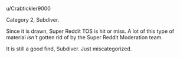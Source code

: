 u/Crabtickler9000

Category 2, Subdiver. 

Since it is drawn, Super Reddit TOS is hit or miss. A lot of this type of material *isn't* gotten rid of by the Super Reddit Moderation team. 

It is still a good find, Subdiver. Just miscategorized.